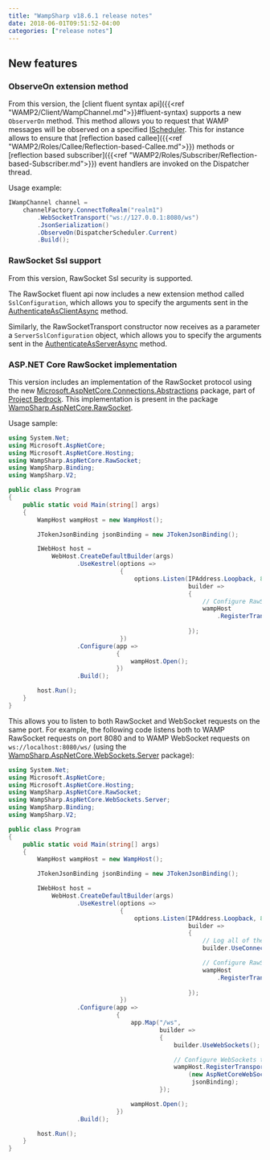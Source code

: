 ```yaml
---
title: "WampSharp v18.6.1 release notes"
date: 2018-06-01T09:51:52-04:00
categories: ["release notes"]
---
```


## New features

### ObserveOn extension method

From this version, the [client fluent syntax api]({{<ref "WAMP2/Client/WampChannel.md">}}#fluent-syntax) supports a new `ObserverOn` method. This method allows you to request that WAMP messages will be observed on a specified [IScheduler](http://www.introtorx.com/Content/v1.0.10621.0/15_SchedulingAndThreading.html). This for instance allows to ensure that [reflection based callee]({{<ref "WAMP2/Roles/Callee/Reflection-based-Callee.md">}}) methods or [reflection based subscriber]({{<ref "WAMP2/Roles/Subscriber/Reflection-based-Subscriber.md">}}) event handlers are invoked on the Dispatcher thread.

Usage example:

```csharp
IWampChannel channel =
    channelFactory.ConnectToRealm("realm1")
        .WebSocketTransport("ws://127.0.0.1:8080/ws")
        .JsonSerialization()
        .ObserveOn(DispatcherScheduler.Current)
        .Build();
```

### RawSocket Ssl support

From this version, RawSocket Ssl security is supported.

The RawSocket fluent api now includes a new extension method called `SslConfiguration`, which allows you to specify the arguments sent in the [AuthenticateAsClientAsync](https://docs.microsoft.com/en-us/dotnet/api/system.net.security.sslstream.authenticateasclientasync?view=netframework-4.7.1) method.

Similarly, the RawSocketTransport constructor now receives as a parameter a `ServerSslConfiguration` object, which allows you to specify the arguments sent in the [AuthenticateAsServerAsync](https://docs.microsoft.com/en-us/dotnet/api/system.net.security.sslstream.authenticateasserverasync?view=netframework-4.7.1) method.

### ASP.NET Core RawSocket implementation

This version includes an implementation of the RawSocket protocol using the new [Microsoft.AspNetCore.Connections.Abstractions](https://www.nuget.org/packages/Microsoft.AspNetCore.Connections.Abstractions/) package, part of [Project Bedrock](https://github.com/aspnet/KestrelHttpServer/issues/1980). This implementation is present in the package [WampSharp.AspNetCore.RawSocket](http://nuget.org/packages/WampSharp.AspNetCore.RawSocket).

Usage sample:

```csharp
using System.Net;
using Microsoft.AspNetCore;
using Microsoft.AspNetCore.Hosting;
using WampSharp.AspNetCore.RawSocket;
using WampSharp.Binding;
using WampSharp.V2;

public class Program
{
    public static void Main(string[] args)
    {
        WampHost wampHost = new WampHost();

        JTokenJsonBinding jsonBinding = new JTokenJsonBinding();

        IWebHost host =
            WebHost.CreateDefaultBuilder(args)
                   .UseKestrel(options =>
                               {
                                   options.Listen(IPAddress.Loopback, 8080,
                                                  builder =>
                                                  {
                                                      // Configure RawSocket transport
                                                      wampHost
                                                          .RegisterTransport(new AspNetCoreRawSocketTransport(builder),
                                                                             jsonBinding);
                                                  });
                               })
                   .Configure(app =>
                              {
                                  wampHost.Open();
                              })
                   .Build();

        host.Run();
    }
}
```

This allows you to listen to both RawSocket and WebSocket requests on the same port. For example, the following code listens both to WAMP RawSocket requests on port 8080 and to WAMP WebSocket requests on `ws://localhost:8080/ws/` (using the [WampSharp.AspNetCore.WebSockets.Server](http://nuget.org/packages/WampSharp.AspNetCore.WebSockets.Server) package):

```csharp
using System.Net;
using Microsoft.AspNetCore;
using Microsoft.AspNetCore.Hosting;
using WampSharp.AspNetCore.RawSocket;
using WampSharp.AspNetCore.WebSockets.Server;
using WampSharp.Binding;
using WampSharp.V2;

public class Program
{
    public static void Main(string[] args)
    {
        WampHost wampHost = new WampHost();

        JTokenJsonBinding jsonBinding = new JTokenJsonBinding();

        IWebHost host =
            WebHost.CreateDefaultBuilder(args)
                   .UseKestrel(options =>
                               {
                                   options.Listen(IPAddress.Loopback, 8080,
                                                  builder =>
                                                  {
                                                      // Log all of the http bytes as they are sent and received
                                                      builder.UseConnectionLogging();

                                                      // Configure RawSocket transport
                                                      wampHost
                                                          .RegisterTransport(new AspNetCoreRawSocketTransport(builder),
                                                                             jsonBinding);
                                                  });
                               })
                   .Configure(app =>
                              {
                                  app.Map("/ws",
                                          builder =>
                                          {
                                              builder.UseWebSockets();

                                              // Configure WebSockets transport
                                              wampHost.RegisterTransport
                                                  (new AspNetCoreWebSocketTransport(builder),
                                                   jsonBinding);
                                          });

                                  wampHost.Open();
                              })
                   .Build();

        host.Run();
    }
}
```